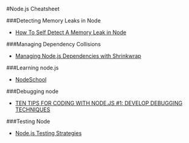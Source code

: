 #Node.js Cheatsheet

###Detecting Memory Leaks in Node

- [How To Self Detect A Memory Leak in Node](http://www.nearform.com/nodecrunch/self-detect-memory-leak-node/)

###Managing Dependency Collisions

- [Managing Node.js Dependencies with Shrinkwrap](http://blog.nodejs.org/2012/02/27/managing-node-js-dependencies-with-shrinkwrap/)

###Learning node.js

- [NodeSchool](http://nodeschool.io/)

###Debugging node

- [TEN TIPS FOR CODING WITH NODE.JS #1: DEVELOP DEBUGGING TECHNIQUES](http://www.nearform.com/nodecrunch/node-js-develop-debugging-techniques/)

###Testing Node

- [Node.js Testing Strategies](http://www.pluralsight.com/courses/nodejs-testing-strategies)